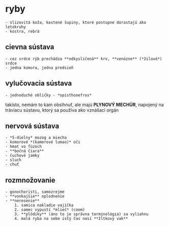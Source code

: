 # ryby

	- slizovitá koža, kostené šupiny, ktoré postupne dorastajú ako letokruhy
	- kostra, rebrá

## cievna sústava

	- cez srdce rýb prechádza **odkysličená** krv, **venózne** (*žilové*) srdce
	- jedna komora, jedna predsieň

## vylučovacia sústava

	- jednoduché obličky - *opisthonefros*

takisto, nemám to kam obsihnuť, ale majú **PLYNOVÝ MECHÚR**, napojený na tráviacu sústavu, ktorý sa používa ako vznášací orgán

## nervová sústava

	- *5-dielny* mozog a miecha
	- komorové *(kamerové lumao)* oči
	- hmat vo fúzoch
	- **bočná čiara**
	- čuchové jamky
	- sluch
	- chuť

## rozmnožovanie

	- gonochoristi, samozrejme
	- **vonkajšie** oplodnenie
	- **neresenie**
		1. samica nakladie vajíčka
		2. samec vypustí *mlieč* (coom)
		3. **plôdiky** (áno to je správna terminológia) sa vyliahnu
		4. malá ryba na sebe istý čas nosí **žĺtkový vak**
